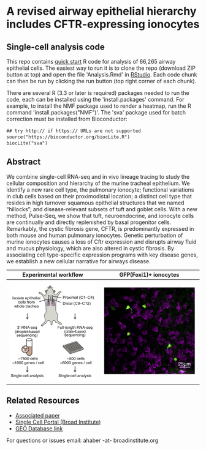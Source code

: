 # A revised airway epithelial hierarchy includes CFTR-expressing ionocytes

## Single-cell analysis code
This repo contains <a href="https://github.com/adamh-broad/single_cell_airway/blob/master/Analysis.md">quick start</a> R code for analysis of 66,265 airway epithelial cells. The easiest way to run it is to clone the repo (download ZIP button at top) and open the file 'Analysis.Rmd' in <a href="https://www.rstudio.com/">RStudio</a>. Each code chunk can then be run by clicking the run button (top right corner of each chunk).

There are several R (3.3 or later is required) packages needed to run the code, each can be installed using the 'install.packages' command. For example, to install the NMF package used to render a heatmap, run the R command 'install.packages("NMF")'. The 'sva' package used for batch correction must be installed from Bioconductor:

```{r }
## try http:// if https:// URLs are not supported
source("https://bioconductor.org/biocLite.R")
biocLite("sva")
``` 

## Abstract
We combine single-cell RNA-seq and in vivo lineage tracing to study the cellular composition and hierarchy of the murine tracheal epithelium. We identify a new rare cell type, the pulmonary ionocyte; functional variations in club cells based on their proximodistal location; a distinct cell type that resides in high turnover squamous epithelial structures that we named “hillocks”; and disease-relevant subsets of tuft and goblet cells. With a new method, Pulse-Seq, we show that tuft, neuroendocrine, and ionocyte cells are continually and directly replenished by basal progenitor cells. Remarkably, the cystic fibrosis gene, CFTR, is predominantly expressed in both mouse and human pulmonary ionocytes. Genetic perturbation of murine ionocytes causes a loss of Cftr expression and disrupts airway fluid and mucus physiology, which are also altered in cystic fibrosis. By associating cell type-specific expression programs with key disease genes, we establish a new cellular narrative for airways disease. 

Experimental workflow            |  GFP(Foxi1)+ ionocytes
:-------------------------:|:-------------------------:
![](https://github.com/adamh-broad/single_cell_airway/blob/master/fig1a.jpg)  |  ![](https://github.com/adamh-broad/single_cell_airway/blob/master/fox1_gfp.jpg)

## Related Resources
* <a href="https://www.nature.com/"> Associated paper </a>
* <a href="https://portals.broadinstitute.org/single_cell/study/airway-epithelium">Single Cell Portal (Broad Institute)</a>
* <a href="https://www.ncbi.nlm.nih.gov/geo/query/acc.cgi?acc=GSE103354">GEO Database link</a>

For questions or issues email:
ahaber -at- broadinstitute.org
